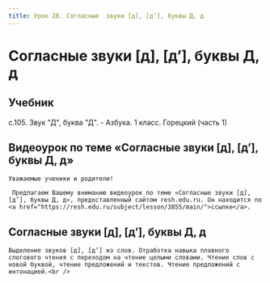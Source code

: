 ```yaml
---
title: Урок 28. Согласные  звуки [д], [д’], буквы Д, д 
---
```


# Согласные  звуки [д], [д’], буквы Д, д 

## Учебник

с.105. Звук "Д", буква "Д". - Азбука. 1 класс. Горецкий (часть 1)

## Видеоурок по теме «Согласные звуки [д], [д’], буквы Д, д»

<p>
	Уважаемые ученики и родители!  
</p>
<p>
	 Предлагаем Вашему вниманию видеоурок по теме «Согласные звуки [д], [д’], буквы Д, д», предоставленный сайтом resh.edu.ru. Он находится по <a href="https://resh.edu.ru/subject/lesson/3855/main/">ссылке</a>.
</p>

## Согласные звуки [д], [д’], буквы Д, д

<p>
	Выделение звуков [д], [д’] из слов. Отработка навыка плавного слогового чтения с переходом на чтение целыми словами. Чтение слов с новой буквой, чтение предложений и текстов. Чтение предложений с интонацией.<br />
</p>